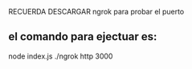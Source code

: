RECUERDA DESCARGAR ngrok para probar el puerto
## el comando para ejectuar es:
node index.js
./ngrok http 3000